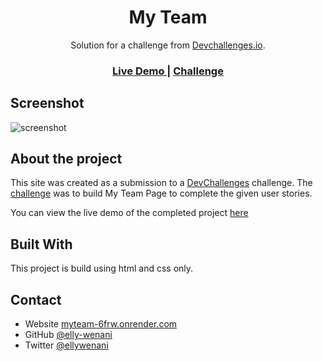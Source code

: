 <h1 align="center">My Team</h1>

<div align="center">
   Solution for a challenge from  <a href="http://devchallenges.io" target="_blank">Devchallenges.io</a>.
</div>

<div align="center">
  <h3>
    <a href="https://myteam-6frw.onrender.com">
      Live Demo
    </a>
    <span> | </span>
    <a href="https://devchallenges.io/challenges/hhmesazsqgKXrTkYkt0U">
      Challenge
    </a>
  </h3>
</div>

## Screenshot

![screenshot](https://user-images.githubusercontent.com/16707738/92399059-5716eb00-f132-11ea-8b14-bcacdc8ec97b.png)

## About the project
This site was created as a submission to a [DevChallenges](https://devchallenges.io/challenges) challenge. The [challenge](https://devchallenges.io/challenges/hhmesazsqgKXrTkYkt0U) was to build My Team Page to complete the given user stories.

You can view the live demo of the completed project [here](https://myteam-6frw.onrender.com)

## Built With
This project is build using html and css only.

## Contact

- Website [myteam-6frw.onrender.com](https://myteam-6frw.onrender.com)
- GitHub [@elly-wenani](https://github.com/elly-wenani)
- Twitter [@ellywenani](https://twitter.com/ellywenani)
